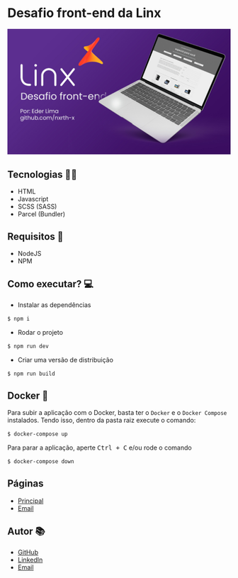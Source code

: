 # Desafio front-end da Linx

![image](./assets/thumbnail.jpg)

## Tecnologias 🐱‍💻

- HTML
- Javascript
- SCSS (SASS)
- Parcel (Bundler)

## Requisitos 📑

- NodeJS
- NPM

## Como executar? 💻

- Instalar as dependências

```sh
$ npm i
```

- Rodar o projeto

```sh
$ npm run dev
```

- Criar uma versão de distribuição

```sh
$ npm run build
```

## Docker 🐳

Para subir a aplicação com o Docker, basta ter o `Docker` e o `Docker Compose` instalados. Tendo isso, dentro da pasta raiz execute o comando:

```sh
$ docker-compose up
```

Para parar a aplicação, aperte <kbd>Ctrl + C</kbd> e/ou rode o comando

```sh
$ docker-compose down
```

## Páginas

- [Principal](https://desafio-frontend-six.vercel.app/)
- [Email](https://desafio-frontend-six.vercel.app/mail.html)

## Autor 📚

- [GitHub](https://github.com/Nxrth-x)
- [LinkedIn](https://linkedin.com/in/lima-eder)
- [Email](mailto:lima.eder101@gmail.com)
